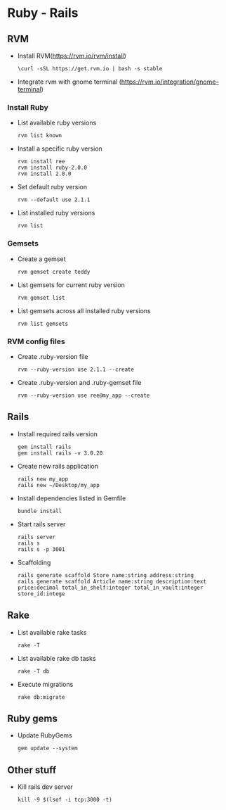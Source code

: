 # Ruby - Rails

## RVM

* Install RVM(https://rvm.io/rvm/install)

  `\curl -sSL https://get.rvm.io | bash -s stable`

* Integrate rvm with gnome terminal (https://rvm.io/integration/gnome-terminal)

### Install Ruby

* List available ruby versions

  `rvm list known`

* Install a specific ruby version

  ```
  rvm install ree
  rvm install ruby-2.0.0
  rvm install 2.0.0
  ```

* Set default ruby version

  `rvm --default use 2.1.1`

* List installed ruby versions

  `rvm list`

### Gemsets

* Create a gemset

  `rvm gemset create teddy`

* List gemsets for current ruby version

  `rvm gemset list`

* List gemsets across all installed ruby versions

  `rvm list gemsets`
  
  
### RVM config files

* Create .ruby-version file

  `rvm --ruby-version use 2.1.1 --create`

* Create .ruby-version and .ruby-gemset file

  `rvm --ruby-version use ree@my_app --create`

## Rails

* Install required rails version

  ```
  gem install rails
  gem install rails -v 3.0.20
  ```

* Create new rails application

  ```
  rails new my_app
  rails new ~/Desktop/my_app
  ```

* Install dependencies listed in Gemfile

  `bundle install`

* Start rails server

  ```
  rails server
  rails s
  rails s -p 3001
  ```

* Scaffolding

  ```
  rails generate scaffold Store name:string address:string
  rails generate scaffold Article name:string description:text price:decimal total_in_shelf:integer total_in_vault:integer store_id:intege
  ```

## Rake

* List available rake tasks

  `rake -T`

* List available rake db tasks

  `rake -T db`

* Execute migrations

  `rake db:migrate`
  
## Ruby gems

* Update RubyGems

  `gem update --system`

## Other stuff

* Kill rails dev server

  `kill -9 $(lsof -i tcp:3000 -t)`
